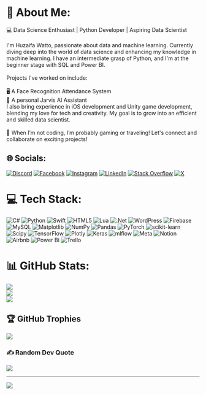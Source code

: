 # 💫 About Me:
💻 Data Science Enthusiast | Python Developer | Aspiring Data Scientist<br><br>I'm Huzaifa Watto, passionate about data and machine learning. Currently diving deep into the world of data science and enhancing my knowledge in machine learning. I have an intermediate grasp of Python, and I'm at the beginner stage with SQL and Power BI.<br><br>Projects I've worked on include:<br><br>🖥️ A Face Recognition Attendance System<br>🤖 A personal Jarvis AI Assistant<br>I also bring experience in iOS development and Unity game development, blending my love for tech and creativity. My goal is to grow into an efficient and skilled data scientist.<br><br>🌟 When I’m not coding, I’m probably gaming or traveling! Let's connect and collaborate on exciting projects!


## 🌐 Socials:
[![Discord](https://img.shields.io/badge/Discord-%237289DA.svg?logo=discord&logoColor=white)](http://discordapp.com/users/990537725641891900) [![Facebook](https://img.shields.io/badge/Facebook-%231877F2.svg?logo=Facebook&logoColor=white)](https://facebook.com/100088109426197) [![Instagram](https://img.shields.io/badge/Instagram-%23E4405F.svg?logo=Instagram&logoColor=white)](https://instagram.com/its_huzaifawatto) [![LinkedIn](https://img.shields.io/badge/LinkedIn-%230077B5.svg?logo=linkedin&logoColor=white)](https://linkedin.com/in/HuzaifaWatto) [![Stack Overflow](https://img.shields.io/badge/-Stackoverflow-FE7A16?logo=stack-overflow&logoColor=white)](https://stackoverflow.com/users/17986644/huzaifa-watto) [![X](https://img.shields.io/badge/X-black.svg?logo=X&logoColor=white)](https://x.com/huzaifa_watto) 

# 💻 Tech Stack:
![C#](https://img.shields.io/badge/c%23-%23239120.svg?style=for-the-badge&logo=csharp&logoColor=white) ![Python](https://img.shields.io/badge/python-3670A0?style=for-the-badge&logo=python&logoColor=ffdd54) ![Swift](https://img.shields.io/badge/swift-F54A2A?style=for-the-badge&logo=swift&logoColor=white) ![HTML5](https://img.shields.io/badge/html5-%23E34F26.svg?style=for-the-badge&logo=html5&logoColor=white) ![Lua](https://img.shields.io/badge/lua-%232C2D72.svg?style=for-the-badge&logo=lua&logoColor=white) ![.Net](https://img.shields.io/badge/.NET-5C2D91?style=for-the-badge&logo=.net&logoColor=white) ![WordPress](https://img.shields.io/badge/WordPress-%23117AC9.svg?style=for-the-badge&logo=WordPress&logoColor=white) ![Firebase](https://img.shields.io/badge/firebase-a08021?style=for-the-badge&logo=firebase&logoColor=ffcd34) ![MySQL](https://img.shields.io/badge/mysql-4479A1.svg?style=for-the-badge&logo=mysql&logoColor=white) ![Matplotlib](https://img.shields.io/badge/Matplotlib-%23ffffff.svg?style=for-the-badge&logo=Matplotlib&logoColor=black) ![NumPy](https://img.shields.io/badge/numpy-%23013243.svg?style=for-the-badge&logo=numpy&logoColor=white) ![Pandas](https://img.shields.io/badge/pandas-%23150458.svg?style=for-the-badge&logo=pandas&logoColor=white) ![PyTorch](https://img.shields.io/badge/PyTorch-%23EE4C2C.svg?style=for-the-badge&logo=PyTorch&logoColor=white) ![scikit-learn](https://img.shields.io/badge/scikit--learn-%23F7931E.svg?style=for-the-badge&logo=scikit-learn&logoColor=white) ![Scipy](https://img.shields.io/badge/SciPy-%230C55A5.svg?style=for-the-badge&logo=scipy&logoColor=%white) ![TensorFlow](https://img.shields.io/badge/TensorFlow-%23FF6F00.svg?style=for-the-badge&logo=TensorFlow&logoColor=white) ![Plotly](https://img.shields.io/badge/Plotly-%233F4F75.svg?style=for-the-badge&logo=plotly&logoColor=white) ![Keras](https://img.shields.io/badge/Keras-%23D00000.svg?style=for-the-badge&logo=Keras&logoColor=white) ![mlflow](https://img.shields.io/badge/mlflow-%23d9ead3.svg?style=for-the-badge&logo=numpy&logoColor=blue) ![Meta](https://img.shields.io/badge/Meta-%230467DF.svg?style=for-the-badge&logo=Meta&logoColor=white) ![Notion](https://img.shields.io/badge/Notion-%23000000.svg?style=for-the-badge&logo=notion&logoColor=white) ![Airbnb](https://img.shields.io/badge/Airbnb-%23ff5a5f.svg?style=for-the-badge&logo=Airbnb&logoColor=white) ![Power Bi](https://img.shields.io/badge/power_bi-F2C811?style=for-the-badge&logo=powerbi&logoColor=black) ![Trello](https://img.shields.io/badge/Trello-%23026AA7.svg?style=for-the-badge&logo=Trello&logoColor=white)
# 📊 GitHub Stats:
![](https://github-readme-stats.vercel.app/api?username=HuzaifaWatto&theme=dark&hide_border=false&include_all_commits=false&count_private=false)<br/>
![](https://github-readme-streak-stats.herokuapp.com/?user=HuzaifaWatto&theme=dark&hide_border=false)<br/>
![](https://github-readme-stats.vercel.app/api/top-langs/?username=HuzaifaWatto&theme=dark&hide_border=false&include_all_commits=false&count_private=false&layout=compact)

## 🏆 GitHub Trophies
![](https://github-profile-trophy.vercel.app/?username=HuzaifaWatto&theme=radical&no-frame=false&no-bg=true&margin-w=4)

### ✍️ Random Dev Quote
![](https://quotes-github-readme.vercel.app/api?type=horizontal&theme=radical)

---
[![](https://visitcount.itsvg.in/api?id=HuzaifaWatto&icon=0&color=0)](https://visitcount.itsvg.in)

<!-- Proudly created with GPRM ( https://gprm.itsvg.in ) -->
